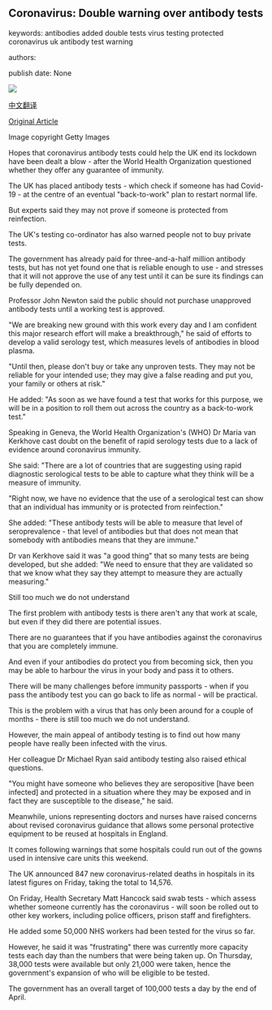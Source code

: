 ## Coronavirus: Double warning over antibody tests

keywords: antibodies added double tests virus testing protected coronavirus uk antibody test warning

authors: 

publish date: None

![](https://ichef.bbci.co.uk/news/1024/branded_news/10F30/production/_111842496_gettyimages-1209968955.jpg)

[中文翻译](Coronavirus%3A%20Double%20warning%20over%20antibody%20tests_zh.md)

[Original Article](https://www.bbc.com/news/uk-52335210)

Image copyright Getty Images

Hopes that coronavirus antibody tests could help the UK end its lockdown have been dealt a blow - after the World Health Organization questioned whether they offer any guarantee of immunity.

The UK has placed antibody tests - which check if someone has had Covid-19 - at the centre of an eventual "back-to-work" plan to restart normal life.

But experts said they may not prove if someone is protected from reinfection.

The UK's testing co-ordinator has also warned people not to buy private tests.

The government has already paid for three-and-a-half million antibody tests, but has not yet found one that is reliable enough to use - and stresses that it will not approve the use of any test until it can be sure its findings can be fully depended on.

Professor John Newton said the public should not purchase unapproved antibody tests until a working test is approved.

"We are breaking new ground with this work every day and I am confident this major research effort will make a breakthrough," he said of efforts to develop a valid serology test, which measures levels of antibodies in blood plasma.

"Until then, please don't buy or take any unproven tests. They may not be reliable for your intended use; they may give a false reading and put you, your family or others at risk."

He added: "As soon as we have found a test that works for this purpose, we will be in a position to roll them out across the country as a back-to-work test."

Speaking in Geneva, the World Health Organization's (WHO) Dr Maria van Kerkhove cast doubt on the benefit of rapid serology tests due to a lack of evidence around coronavirus immunity.

She said: "There are a lot of countries that are suggesting using rapid diagnostic serological tests to be able to capture what they think will be a measure of immunity.

"Right now, we have no evidence that the use of a serological test can show that an individual has immunity or is protected from reinfection."

She added: "These antibody tests will be able to measure that level of seroprevalence - that level of antibodies but that does not mean that somebody with antibodies means that they are immune."

Dr van Kerkhove said it was "a good thing" that so many tests are being developed, but she added: "We need to ensure that they are validated so that we know what they say they attempt to measure they are actually measuring."

Still too much we do not understand

The first problem with antibody tests is there aren't any that work at scale, but even if they did there are potential issues.

There are no guarantees that if you have antibodies against the coronavirus that you are completely immune.

And even if your antibodies do protect you from becoming sick, then you may be able to harbour the virus in your body and pass it to others.

There will be many challenges before immunity passports - when if you pass the antibody test you can go back to life as normal - will be practical.

This is the problem with a virus that has only been around for a couple of months - there is still too much we do not understand.

However, the main appeal of antibody testing is to find out how many people have really been infected with the virus.

Her colleague Dr Michael Ryan said antibody testing also raised ethical questions.

"You might have someone who believes they are seropositive [have been infected] and protected in a situation where they may be exposed and in fact they are susceptible to the disease," he said.

Meanwhile, unions representing doctors and nurses have raised concerns about revised coronavirus guidance that allows some personal protective equipment to be reused at hospitals in England.

It comes following warnings that some hospitals could run out of the gowns used in intensive care units this weekend.

The UK announced 847 new coronavirus-related deaths in hospitals in its latest figures on Friday, taking the total to 14,576.

On Friday, Health Secretary Matt Hancock said swab tests - which assess whether someone currently has the coronavirus - will soon be rolled out to other key workers, including police officers, prison staff and firefighters.

He added some 50,000 NHS workers had been tested for the virus so far.

However, he said it was "frustrating" there was currently more capacity tests each day than the numbers that were being taken up. On Thursday, 38,000 tests were available but only 21,000 were taken, hence the government's expansion of who will be eligible to be tested.

The government has an overall target of 100,000 tests a day by the end of April.